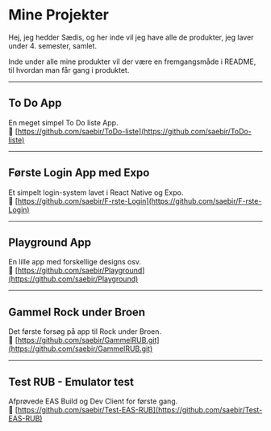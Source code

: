 # Mine Projekter

Hej, jeg hedder Sædis, og her inde vil jeg have alle de produkter, jeg laver under 4. semester, samlet.

Inde under alle mine produkter vil der være en fremgangsmåde i README, til hvordan man får gang i produktet. 

---

##  To Do App  
En meget simpel To Do liste App.  
🔗 [https://github.com/saebir/ToDo-liste](https://github.com/saebir/ToDo-liste)

---

##  Første Login App med Expo  
Et simpelt login-system lavet i React Native og Expo.  
🔗 [https://github.com/saebir/F-rste-Login](https://github.com/saebir/F-rste-Login)

---

##  Playground App
En lille app med forskellige designs osv.  
🔗 [https://github.com/saebir/Playground](https://github.com/saebir/Playground)

---

## Gammel Rock under Broen
Det første forsøg på app til Rock under Broen.  
🔗 [https://github.com/saebir/GammelRUB.git](https://github.com/saebir/GammelRUB.git)

---
## Test RUB - Emulator test
Afprøvede EAS Build og Dev Client for første gang.  
🔗 [https://github.com/saebir/Test-EAS-RUB](https://github.com/saebir/Test-EAS-RUB)


